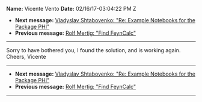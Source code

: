 **Name:** Vicente Vento
**Date:** 02/16/17-03:04:22 PM Z

  - **Next message:** [Vladyslav Shtabovenko: "Re: Example Notebooks for
    the Package PHI"](1218.html)
  - **Previous message:** [Rolf Mertig: "Find FeynCalc"](1216.html)

-----

Sorry to have bothered you, I found the solution, and is working again.
Cheers, Vicente  

-----

  - **Next message:** [Vladyslav Shtabovenko: "Re: Example Notebooks for
    the Package PHI"](1218.html)
  - **Previous message:** [Rolf Mertig: "Find FeynCalc"](1216.html)

-----


